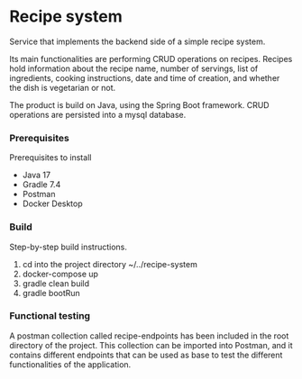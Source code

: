 # Recipe system
Service that implements the backend side of a simple recipe system.

Its main functionalities are performing CRUD operations on recipes. Recipes hold information about the recipe name, 
number of servings, list of ingredients, cooking instructions, date and time of creation, and whether the dish is vegetarian 
or not.

The product is build on Java, using the Spring Boot framework. CRUD operations are persisted into a mysql database.


### Prerequisites
Prerequisites to install

* Java 17
* Gradle 7.4
* Postman
* Docker Desktop

### Build
Step-by-step build instructions.

1.  cd into the project directory ~/../recipe-system
2.  docker-compose up
3.  gradle clean build
4.  gradle bootRun

### Functional testing

A postman collection called recipe-endpoints has been included in the root directory of the project. This collection can be imported into
Postman, and it contains different endpoints that can be used as base to test the different functionalities of the
application.